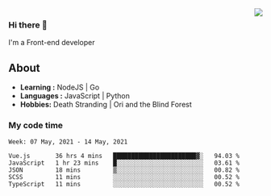 <img align='right' src="https://github-readme-stats.vercel.app/api?username=strugglebak&show_icons=true">

### Hi there 👋

I'm a Front-end developer

## About

-  **Learning :** NodeJS | Go
-  **Languages :** JavaScript | Python
-  **Hobbies:** Death Stranding | Ori and the Blind Forest

### My code time

<!--START_SECTION:waka-->
```text
Week: 07 May, 2021 - 14 May, 2021

Vue.js       36 hrs 4 mins   ███████████████████████▓░   94.03 % 
JavaScript   1 hr 23 mins    █░░░░░░░░░░░░░░░░░░░░░░░░   03.61 % 
JSON         18 mins         ▒░░░░░░░░░░░░░░░░░░░░░░░░   00.82 % 
SCSS         11 mins         ░░░░░░░░░░░░░░░░░░░░░░░░░   00.52 % 
TypeScript   11 mins         ░░░░░░░░░░░░░░░░░░░░░░░░░   00.52 % 
```
<!--END_SECTION:waka-->
